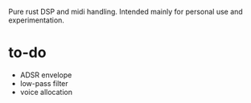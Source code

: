 Pure rust DSP and midi handling. Intended mainly for personal use and experimentation.

# to-do
* ADSR envelope
* low-pass filter
* voice allocation
